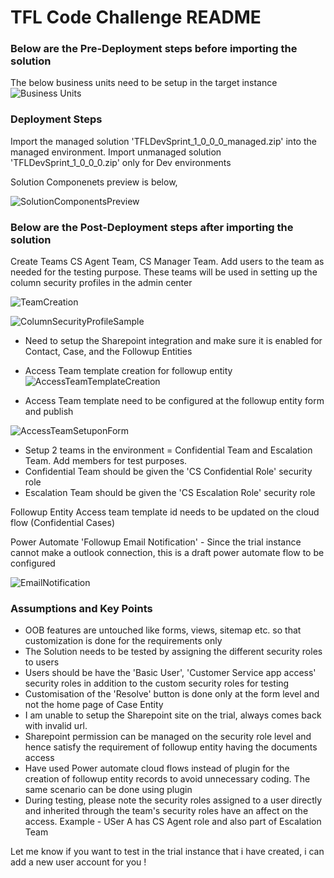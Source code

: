 # TFL Code Challenge README

### Below are the Pre-Deployment steps before importing the solution
The below business units need to be setup in the target instance
![Business Units](https://github.com/venkatreddysangita/venkatpublicrepo/assets/145289091/e14bbceb-747f-475d-9489-fa8bb71225af)


### Deployment Steps

Import the managed solution 'TFLDevSprint_1_0_0_0_managed.zip' into the managed environment. Import unmanaged solution 'TFLDevSprint_1_0_0_0.zip' only for Dev environments

Solution Componenets preview is below,

![SolutionComponentsPreview](https://github.com/venkatreddysangita/venkatpublicrepo/assets/145289091/d9195482-8648-47a0-a7a9-ccd195e150fb)


### Below are the Post-Deployment steps after importing the solution
Create Teams CS Agent Team, CS Manager Team. Add users to the team as needed for the testing purpose. These teams will be used in setting up the column security profiles in the admin center

![TeamCreation](https://github.com/venkatreddysangita/venkatpublicrepo/assets/145289091/15a3f479-5c7a-49c6-b650-7dd61d1778c6)

![ColumnSecurityProfileSample](https://github.com/venkatreddysangita/venkatpublicrepo/assets/145289091/62d3a3d4-1d69-4e67-8230-67734967bea1)


- Need to setup the Sharepoint integration and make sure it is enabled for Contact, Case, and the Followup Entities

- Access Team template creation for followup entity
  ![AccessTeamTemplateCreation](https://github.com/venkatreddysangita/venkatpublicrepo/assets/145289091/1982a434-c6bc-4017-9c55-1d7dfe9166b6)

- Access Team template need to be configured at the followup entity form and publish

![AccessTeamSetuponForm](https://github.com/venkatreddysangita/venkatpublicrepo/assets/145289091/03ca65b5-cd14-42f8-946a-5d8203c720b2)


- Setup 2 teams in the environment = Confidential Team and Escalation Team. Add members for test purposes.
- Confidential Team should be given the 'CS Confidential Role' security role
- Escalation Team should be given the 'CS Escalation Role' security role


Followup Entity Access team template id needs to be updated on the cloud flow (Confidential Cases)



Power Automate 'Followup Email Notification' - Since the trial instance cannot make a outlook connection, this is a draft power automate flow to be configured

![EmailNotification](https://github.com/venkatreddysangita/venkatpublicrepo/assets/145289091/526e8676-91f1-4cce-ad24-65ce338c80f4)



### Assumptions and Key Points
- OOB features are untouched like forms, views, sitemap etc. so that customization is done for the requirements only
- The Solution needs to be tested by assigning the different security roles to users
- Users should be have the 'Basic User', 'Customer Service app access' security roles in addition to the custom security roles for testing
- Customisation of the 'Resolve' button is done only at the form level and not the home page of Case Entity
- I am unable to setup the Sharepoint site on the trial, always comes back with invalid url.
- Sharepoint permission can be managed on the security role level and hence satisfy the requirement of followup entity having the documents access
- Have used Power automate cloud flows instead of plugin for the creation of followup entity records to avoid unnecessary coding. The same scenario can be done using plugin
- During testing, please note the security roles assigned to a user directly and inherited through the team's security roles have an affect on the access. Example - USer A has CS Agent role and also part of Escalation Team

Let me know if you want to test in the trial instance that i have created, i can add a new user account for you !
